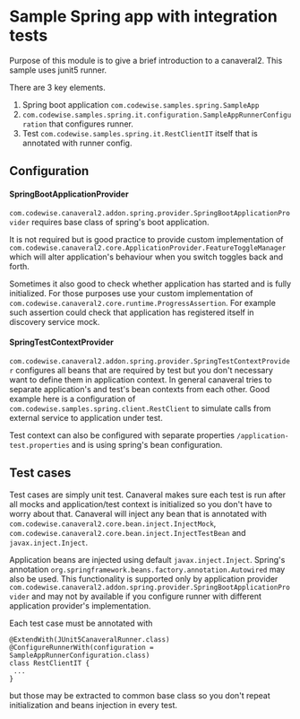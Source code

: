 # Sample Spring app with integration tests

Purpose of this module is to give a brief introduction to a canaveral2. This sample uses junit5 runner.

There are 3 key elements.
1. Spring boot application ```com.codewise.samples.spring.SampleApp```
1. ```com.codewise.samples.spring.it.configuration.SampleAppRunnerConfiguration``` that configures runner.
1. Test ```com.codewise.samples.spring.it.RestClientIT``` itself that is annotated with runner config.

## Configuration

#### SpringBootApplicationProvider
```com.codewise.canaveral2.addon.spring.provider.SpringBootApplicationProvider``` requires base class of spring's boot application. 

It is not required but is good practice to provide custom implementation of ```com.codewise.canaveral2.core.ApplicationProvider.FeatureToggleManager``` 
which will alter application's behaviour when you switch toggles back and forth. 

Sometimes it also good to check whether application has started and is fully initialized. For those purposes use your 
custom implementation of ```com.codewise.canaveral2.core.runtime.ProgressAssertion```. For example such assertion could check 
that application has registered itself in discovery service mock.

#### SpringTestContextProvider
```com.codewise.canaveral2.addon.spring.provider.SpringTestContextProvider``` configures all beans that are required by test
but you don't necessary want to define them in application context. In general canaveral tries to separate application's and test's bean contexts from each other.
Good example here is a configuration of ```com.codewise.samples.spring.client.RestClient``` to simulate calls from external service to application under test.

Test context can also be configured with separate properties ```/application-test.properties``` and is using spring's bean configuration.

## Test cases
Test cases are simply unit test. Canaveral makes sure each test is run after all mocks and application/test context is initialized so you don't have to worry about that.
Canaveral will inject any bean that is annotated with ```com.codewise.canaveral2.core.bean.inject.InjectMock```, ```com.codewise.canaveral2.core.bean.inject.InjectTestBean``` and
```javax.inject.Inject```. 

Application beans are injected using default ```javax.inject.Inject```.
Spring's annotation ```org.springframework.beans.factory.annotation.Autowired``` may also be used. 
This functionality is supported only by application provider ```com.codewise.canaveral2.addon.spring.provider.SpringBootApplicationProvider``` 
and may not by available if you configure runner with different application provider's implementation.

Each test case must be annotated with
```
@ExtendWith(JUnit5CanaveralRunner.class)
@ConfigureRunnerWith(configuration = SampleAppRunnerConfiguration.class)
class RestClientIT {
 ...
}
```
but those may be extracted to common base class so you don't repeat initialization and beans injection in every test.